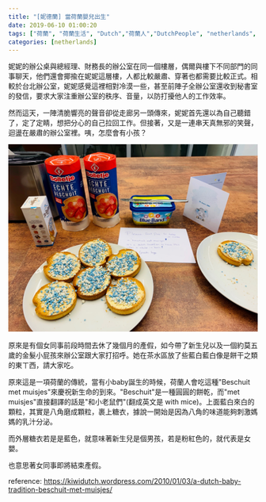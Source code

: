 ```yaml
---
title: "[妮德蘭] 當荷蘭嬰兒出生"
date: 2019-06-10 01:00:20
tags: ["荷蘭", "荷蘭生活", "Dutch","荷蘭人","DutchPeople", "netherlands", "NL", "workinNetherlands", "lifeinNetherlands"]
categories: [netherlands]
---
```

妮妮的辦公桌與總經理、財務長的辦公室在同一個樓層，偶爾與樓下不同部門的同事聊天，他們還會揶揄在妮妮這層樓，人都比較嚴肅、穿著也都需要比較正式。相較於台北辦公室，妮妮感覺這裡相對冷漠一些，甚至前陣子全辦公室還收到秘書室的發信，要求大家注重辦公室的秩序、音量，以防打擾他人的工作效率。



然而這天，一陣清脆響亮的聲音卻從走廊另一頭傳來，妮妮首先還以為自己聽錯了，定了定睛，想把分心的自己拉回工作。但接著，又是一連串天真無邪的笑聲，迴盪在嚴肅的辦公室裡。咦，怎麼會有小孩？



![](/images/baby.jpg)



<!--more-->



原來是有個女同事前段時間去休了幾個月的產假，如今帶了新生兒以及一個約莫五歲的金髮小屁孩來辦公室跟大家打招呼。她在茶水區放了些藍白藍白像是餅干之類的東ㄒ西，請大家吃。



原來這是一項荷蘭的傳統，當有小baby誕生的時候，荷蘭人會吃這種"Beschuit met muisjes"來慶祝新生命的到來。"Beschuit"是一種圓圓的餅乾，而"met muisjes"直接翻譯的話是"和小老鼠們"(翻成英文是 with mice)。上面藍白來白的顆粒，其實是八角磨成顆粒，裹上糖衣，據說一開始是因為八角的味道能夠刺激媽媽的乳汁分泌。


而外層糖衣若是是藍色，就意味著新生兒是個男孩，若是粉紅色的，就代表是女嬰。




也意思著女同事即將結束產假。




reference: https://kiwidutch.wordpress.com/2010/01/03/a-dutch-baby-tradition-beschuit-met-muisjes/
